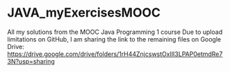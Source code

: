 # JAVA_myExercisesMOOC
All my solutions from the MOOC Java Programming 1 course
Due to upload limitations on GitHub, I am sharing the link to the remaining files on Google Drive: https://drive.google.com/drive/folders/1rH44ZnjcswstOxIlI3LPAP0etmdRe73N?usp=sharing
